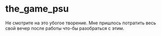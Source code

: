 # the_game_psu
Не смотрите на это убогое творение. Мне пришлось потратить весь свой вечер после работы что-бы разобраться с этим. 
